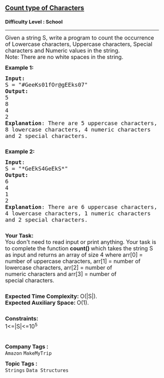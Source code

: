 <h2><a href="https://practice.geeksforgeeks.org/problems/count-type-of-characters3635/1?page=4&difficulty=School&sortBy=submissions">Count type of Characters</a></h2><h3>Difficulty Level : School</h3><hr><div class="problems_problem_content__Xm_eO"><p><span style="font-size:18px">Given a string S, write a program to count the occurrence of Lowercase characters, Uppercase characters, Special characters and Numeric values in the string.<br>
Note: There are no white spaces in the string.</span></p>

<p><span style="font-size:18px"><strong>Example 1:</strong></span></p>

<pre><span style="font-size:18px"><strong>Input:</strong>
S = "#GeeKs01fOr@gEEks07"
<strong>Output:
</strong>5
8
4
2
<strong>Explanation</strong>: There are 5 uppercase characters,
8 lowercase characters, 4 numeric characters
and 2 special characters.
</span>
</pre>

<p><span style="font-size:18px"><strong>Example 2:</strong></span></p>

<pre><span style="font-size:18px"><strong>Input</strong>: 
S = "*GeEkS4GeEkS*"
<strong>Output:
</strong>6
4
1
2
<strong>Explanation</strong>: There are 6 uppercase characters,
4 lowercase characters, 1 numeric characters
and 2 special characters.</span></pre>

<p><br>
<span style="font-size:18px"><strong>Your Task:</strong><br>
You don't need to read input or print anything. Your task is to complete the function&nbsp;<strong>count()&nbsp;</strong>which takes the string S as input and returns an array of size 4 where arr[0] = number of uppercase&nbsp;characters, arr[1] = number of lowercase&nbsp;characters, arr[2] = number of numeric&nbsp;characters and arr[3] = number of special&nbsp;characters.</span></p>

<p><br>
<span style="font-size:18px"><strong>Expected Time Complexity:&nbsp;</strong>O(|S|).<br>
<strong>Expected Auxiliary Space:&nbsp;</strong>O(1).</span></p>

<p><br>
<span style="font-size:18px"><strong>Constraints:</strong><br>
1&lt;=|S|&lt;=10<sup>5</sup></span></p>

<p>&nbsp;</p>
</div><p><span style=font-size:18px><strong>Company Tags : </strong><br><code>Amazon</code>&nbsp;<code>MakeMyTrip</code>&nbsp;<br><p><span style=font-size:18px><strong>Topic Tags : </strong><br><code>Strings</code>&nbsp;<code>Data Structures</code>&nbsp;